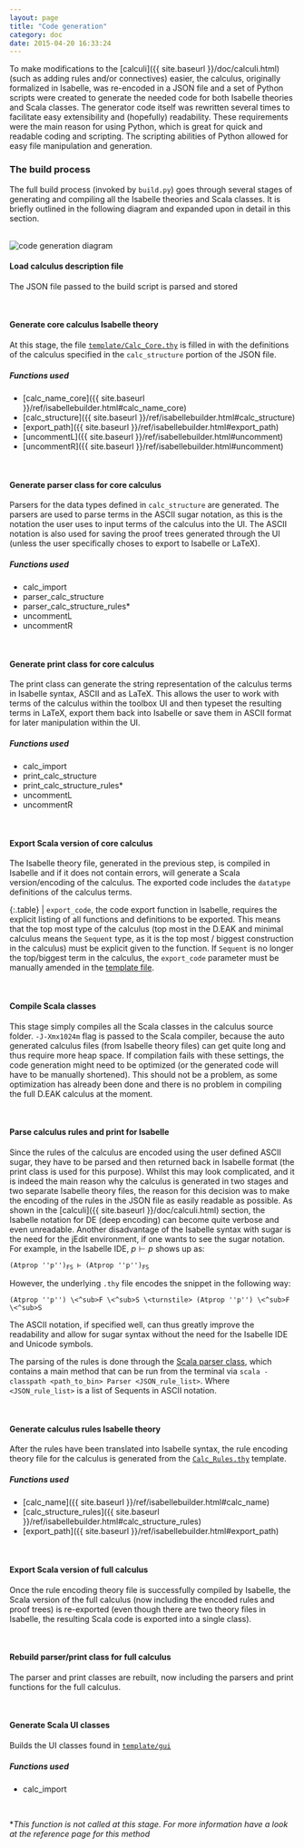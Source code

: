 ```yaml
---
layout: page
title: "Code generation"
category: doc
date: 2015-04-20 16:33:24
---
```


To make modifications to the [calculi]({{ site.baseurl }}/doc/calculi.html) (such as adding rules and/or connectives) easier, the calculus, originally formalized in Isabelle, was re-encoded in a JSON file and a set of Python scripts were created to generate the needed code for both Isabelle theories and Scala classes. The generator code itself was rewritten several times to facilitate easy extensibility and (hopefully) readability. These requirements were the main reason for using Python, which is great for quick and readable coding and scripting. The scripting abilities of Python allowed for easy file manipulation and generation.

### The build process

The full build process (invoked by `build.py`) goes through several stages of generating and compiling all the Isabelle theories and Scala classes. It is briefly outlined in the following diagram and expanded upon in detail in this section.

<br>

<img style="margin:0 auto;" class="img-responsive" alt="code generation diagram" src="https://rawgit.com/goodlyrottenapple/calculus-toolbox/gh-pages/_files/gen_dia.svg">

<br>

#### Load calculus description file

The JSON file passed to the build script is parsed and stored

<br>

#### Generate core calculus Isabelle theory

At this stage, the file [`template/Calc_Core.thy`](https://github.com/goodlyrottenapple/calculus-toolbox/blob/master/template/Calc_Core.thy) is filled in with the definitions of the calculus specified in the `calc_structure` portion of the JSON file.

##### Functions used

+   [calc_name_core]({{ site.baseurl }}/ref/isabellebuilder.html#calc_name_core)
+   [calc_structure]({{ site.baseurl }}/ref/isabellebuilder.html#calc_structure)
+   [export_path]({{ site.baseurl }}/ref/isabellebuilder.html#export_path)
+   [uncommentL]({{ site.baseurl }}/ref/isabellebuilder.html#uncomment)
+   [uncommentR]({{ site.baseurl }}/ref/isabellebuilder.html#uncomment)

<br>

#### Generate parser class for core calculus

Parsers for the data types defined in `calc_structure` are generated. The parsers are used to parse terms in the ASCII sugar notation, as this is the notation the user uses to input terms of the calculus into the UI. The ASCII notation is also used for saving the proof trees generated through the UI (unless the user specifically choses to export to Isabelle or LaTeX).

##### Functions used

+   calc_import
+   parser_calc_structure
+   parser_calc_structure_rules*
+   uncommentL
+   uncommentR

<br>

#### Generate print class for core calculus

The print class can generate the string representation of the calculus terms in Isabelle syntax, ASCII and as LaTeX. This allows the user to work with terms of the calculus within the toolbox UI and then typeset the resulting terms in LaTeX, export them back into Isabelle or save them in ASCII format for later manipulation within the UI.

##### Functions used

+   calc_import
+   print_calc_structure
+   print_calc_structure_rules*
+   uncommentL
+   uncommentR

<br>

#### Export Scala version of core calculus

The Isabelle theory file, generated in the previous step, is compiled in Isabelle and if it does not contain errors, will generate a Scala version/encoding of the calculus. The exported code includes the `datatype` definitions of the calculus terms.

{:.table}
   <span class="glyphicon glyphicon-exclamation-sign"></span> | `export_code`, the code export function in Isabelle, requires the explicit listing of all functions and definitions to be exported. This means that the top most type of the calculus (top most in the D.EAK and minimal calculus means the `Sequent` type, as it is the top most / biggest construction in the calculus) must be explicit given to the function. If `Sequent` is no longer the top/biggest term in the calculus, the `export_code` parameter must be manually amended in the [template file](https://github.com/goodlyrottenapple/calculus-toolbox/blob/master/template/Calc_Core.thy).

<br>

#### Compile Scala classes

This stage simply compiles all the Scala classes in the calculus source folder. `-J-Xmx1024m` flag is passed to the Scala compiler, because the auto generated calculus files (from Isabelle theory files) can get quite long and thus require more heap space. If compilation fails with these settings, the code generation might need to be optimized (or the generated code will have to be manually shortened). This should not be a problem, as some optimization has already been done and there is no problem in compiling the full D.EAK calculus at the moment.

<br>

#### Parse calculus rules and print for Isabelle

Since the rules of the calculus are encoded using the user defined ASCII sugar, they have to be parsed and then returned back in Isabelle format (the print class is used for this purpose). Whilst this may look complicated, and it is indeed the main reason why the calculus is generated in two stages and two separate Isabelle theory files, the reason for this decision was to make the encoding of the rules in the JSON file as easily readable as possible. As shown in the [calculi]({{ site.baseurl }}/doc/calculi.html) section, the Isabelle notation for DE (deep encoding) can become quite verbose and even unreadable. Another disadvantage of the Isabelle syntax with sugar is the need for the jEdit environment, if one wants to see the sugar notation. For example, in the Isabelle IDE, $p \vdash p$ shows up as:

<pre><code>(Atprop ''p'')<sub>FS</sub> ⊢ (Atprop ''p'')<sub>FS</sub></code></pre>

However, the underlying `.thy` file encodes the snippet in the following way:

~~~isabelle
(Atprop ''p'') \<^sub>F \<^sub>S \<turnstile> (Atprop ''p'') \<^sub>F \<^sub>S
~~~

The ASCII notation, if specified well, can thus greatly improve the readability and allow for sugar syntax without the need for the Isabelle IDE and Unicode symbols.

The parsing of the rules is done through the [Scala parser class](https://github.com/goodlyrottenapple/calculus-toolbox/blob/master/template/Parser.scala), which contains a main method that can be run from the terminal via `scala -classpath <path_to_bin> Parser <JSON_rule_list>`. Where `<JSON_rule_list>` is a list of Sequents in ASCII notation.

<br>

#### Generate calculus rules Isabelle theory

After the rules have been translated into Isabelle syntax, the rule encoding theory file for the calculus is generated from the [`Calc_Rules.thy`](https://github.com/goodlyrottenapple/calculus-toolbox/blob/master/template/Calc_Rules.thy) template.

##### Functions used

+   [calc_name]({{ site.baseurl }}/ref/isabellebuilder.html#calc_name)
+   [calc_structure_rules]({{ site.baseurl }}/ref/isabellebuilder.html#calc_structure_rules)
+   [export_path]({{ site.baseurl }}/ref/isabellebuilder.html#export_path)

<br>

#### Export Scala version of full calculus

Once the rule encoding theory file is successfully compiled by Isabelle, the Scala version of the full calculus (now including the encoded rules and proof trees)
is re-exported (even though there are two theory files in Isabelle, the resulting Scala code is exported into a single class).

<br>

#### Rebuild parser/print class for full calculus

The parser and print classes are rebuilt, now including the parsers and print functions for the full calculus.

<br>

#### Generate Scala UI classes

Builds the UI classes found in [`template/gui`](https://github.com/goodlyrottenapple/calculus-toolbox/blob/master/template/gui/)

##### Functions used

+   calc_import


<br>

*_This function is not called at this stage. For more information have a look at the reference page for this method_

